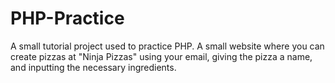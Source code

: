 # PHP-Practice

A small tutorial project used to practice PHP. A small website where you can create pizzas at "Ninja Pizzas" using your email, giving the pizza a name, and inputting the necessary ingredients.
